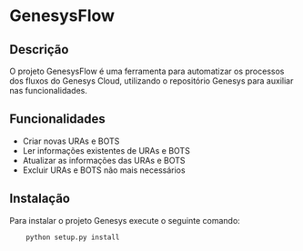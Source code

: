 # GenesysFlow

## Descrição
O projeto GenesysFlow é uma ferramenta para automatizar os processos dos fluxos do Genesys Cloud, utilizando o repositório Genesys para auxiliar nas funcionalidades.

## Funcionalidades
- Criar novas URAs e BOTS
- Ler informações existentes de URAs e BOTS
- Atualizar as informações das URAs e BOTS
- Excluir URAs e BOTS não mais necessários

## Instalação
Para instalar o projeto Genesys execute o seguinte comando:

        python setup.py install